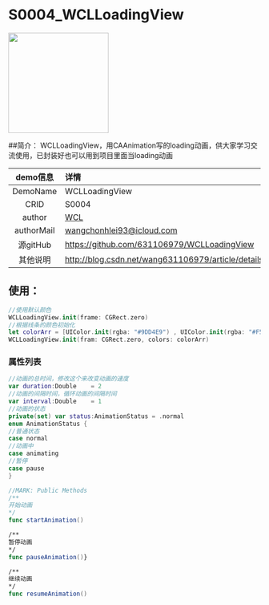 # S0004_WCLLoadingView
<img src="https://camo.githubusercontent.com/a6eec93a26efa4b006ccddafcc132871e6a8a514/687474703a2f2f696d672e626c6f672e6373646e2e6e65742f3230313630393038313632333236353330" width=200 />

##简介：
WCLLoadingView，用CAAnimation写的loading动画，供大家学习交流使用，已封装好也可以用到项目里面当loading动画

| demo信息    | 详情                      |
|:-----------:|:--------------------------|
| DemoName    | WCLLoadingView            |
| CRID        | S0004                     |
| author      | [WCL](https://github.com/631106979) |
| authorMail  | wangchonhlei93@icloud.com |
| 源gitHub    | https://github.com/631106979/WCLLoadingView |
| 其他说明    | http://blog.csdn.net/wang631106979/article/details/52473985 |

## 使用：

```swift
//使用默认颜色
WCLLoadingView.init(frame: CGRect.zero)
//根据线条的颜色初始化
let colorArr = [UIColor.init(rgba: "#9DD4E9") , UIColor.init(rgba: "#F5BD58"),  UIColor.init(rgba: "#FF317E") , UIColor.init(rgba: "#6FC9B5")]
WCLLoadingView.init(fram: CGRect.zero, colors: colorArr)
```

### 属性列表

```swift
//动画的总时间，修改这个来改变动画的速度
var duration:Double    = 2
//动画的间隔时间，循环动画的间隔时间
var interval:Double    = 1
//动画的状态
private(set) var status:AnimationStatus = .normal
enum AnimationStatus {
//普通状态
case normal
//动画中
case animating
//暂停
case pause
}

//MARK: Public Methods
/**
开始动画
*/
func startAnimation()

/**
暂停动画
*/
func pauseAnimation()}

/**
继续动画
*/
func resumeAnimation()
```
